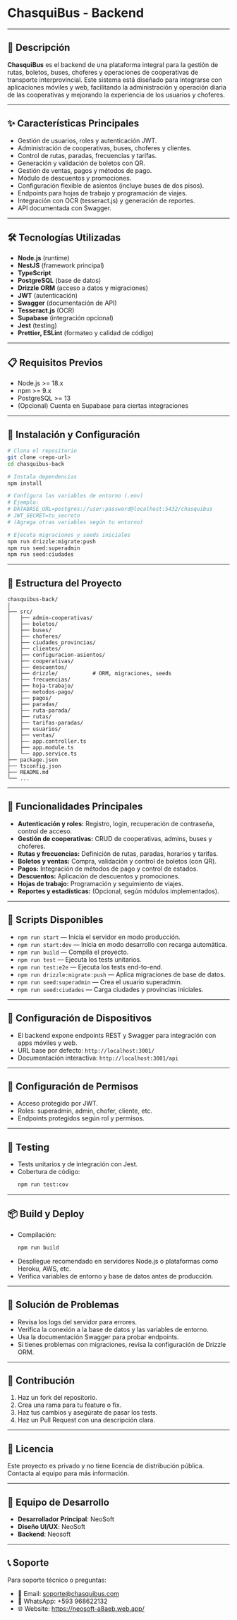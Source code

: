 # ChasquiBus - Backend

---

## 📱 Descripción

**ChasquiBus** es el backend de una plataforma integral para la gestión de rutas, boletos, buses, choferes y operaciones de cooperativas de transporte interprovincial. Este sistema está diseñado para integrarse con aplicaciones móviles y web, facilitando la administración y operación diaria de las cooperativas y mejorando la experiencia de los usuarios y choferes.

---

## ✨ Características Principales

- Gestión de usuarios, roles y autenticación JWT.
- Administración de cooperativas, buses, choferes y clientes.
- Control de rutas, paradas, frecuencias y tarifas.
- Generación y validación de boletos con QR.
- Gestión de ventas, pagos y métodos de pago.
- Módulo de descuentos y promociones.
- Configuración flexible de asientos (incluye buses de dos pisos).
- Endpoints para hojas de trabajo y programación de viajes.
- Integración con OCR (tesseract.js) y generación de reportes.
- API documentada con Swagger.

---

## 🛠️ Tecnologías Utilizadas

- **Node.js** (runtime)
- **NestJS** (framework principal)
- **TypeScript**
- **PostgreSQL** (base de datos)
- **Drizzle ORM** (acceso a datos y migraciones)
- **JWT** (autenticación)
- **Swagger** (documentación de API)
- **Tesseract.js** (OCR)
- **Supabase** (integración opcional)
- **Jest** (testing)
- **Prettier, ESLint** (formateo y calidad de código)

---

## 📋 Requisitos Previos

- Node.js >= 18.x
- npm >= 9.x
- PostgreSQL >= 13
- (Opcional) Cuenta en Supabase para ciertas integraciones

---

## 🚀 Instalación y Configuración

```bash
# Clona el repositorio
git clone <repo-url>
cd chasquibus-back

# Instala dependencias
npm install

# Configura las variables de entorno (.env)
# Ejemplo:
# DATABASE_URL=postgres://user:password@localhost:5432/chasquibus
# JWT_SECRET=tu_secreto
# (Agrega otras variables según tu entorno)

# Ejecuta migraciones y seeds iniciales
npm run drizzle:migrate:push
npm run seed:superadmin
npm run seed:ciudades
```

---

## 📱 Estructura del Proyecto

```
chasquibus-back/
│
├── src/
│   ├── admin-cooperativas/
│   ├── boletos/
│   ├── buses/
│   ├── choferes/
│   ├── ciudades_provincias/
│   ├── clientes/
│   ├── configuracion-asientos/
│   ├── cooperativas/
│   ├── descuentos/
│   ├── drizzle/           # ORM, migraciones, seeds
│   ├── frecuencias/
│   ├── hoja-trabajo/
│   ├── metodos-pago/
│   ├── pagos/
│   ├── paradas/
│   ├── ruta-parada/
│   ├── rutas/
│   ├── tarifas-paradas/
│   ├── usuarios/
│   ├── ventas/
│   ├── app.controller.ts
│   ├── app.module.ts
│   └── app.service.ts
├── package.json
├── tsconfig.json
├── README.md
└── ...
```

---

## 🎯 Funcionalidades Principales

- **Autenticación y roles:** Registro, login, recuperación de contraseña, control de acceso.
- **Gestión de cooperativas:** CRUD de cooperativas, admins, buses y choferes.
- **Rutas y frecuencias:** Definición de rutas, paradas, horarios y tarifas.
- **Boletos y ventas:** Compra, validación y control de boletos (con QR).
- **Pagos:** Integración de métodos de pago y control de estados.
- **Descuentos:** Aplicación de descuentos y promociones.
- **Hojas de trabajo:** Programación y seguimiento de viajes.
- **Reportes y estadísticas:** (Opcional, según módulos implementados).

---

## 🔧 Scripts Disponibles

- `npm run start` — Inicia el servidor en modo producción.
- `npm run start:dev` — Inicia en modo desarrollo con recarga automática.
- `npm run build` — Compila el proyecto.
- `npm run test` — Ejecuta los tests unitarios.
- `npm run test:e2e` — Ejecuta los tests end-to-end.
- `npm run drizzle:migrate:push` — Aplica migraciones de base de datos.
- `npm run seed:superadmin` — Crea el usuario superadmin.
- `npm run seed:ciudades` — Carga ciudades y provincias iniciales.

---

## 📱 Configuración de Dispositivos

- El backend expone endpoints REST y Swagger para integración con apps móviles y web.
- URL base por defecto: `http://localhost:3001/`
- Documentación interactiva: `http://localhost:3001/api`

---

## 🔐 Configuración de Permisos

- Acceso protegido por JWT.
- Roles: superadmin, admin, chofer, cliente, etc.
- Endpoints protegidos según rol y permisos.

---

## 🧪 Testing

- Tests unitarios y de integración con Jest.
- Cobertura de código:  
  ```bash
  npm run test:cov
  ```

---

## 📦 Build y Deploy

- Compilación:  
  ```bash
  npm run build
  ```
- Despliegue recomendado en servidores Node.js o plataformas como Heroku, AWS, etc.
- Verifica variables de entorno y base de datos antes de producción.

---

## 🐛 Solución de Problemas

- Revisa los logs del servidor para errores.
- Verifica la conexión a la base de datos y las variables de entorno.
- Usa la documentación Swagger para probar endpoints.
- Si tienes problemas con migraciones, revisa la configuración de Drizzle ORM.

---

## 🤝 Contribución

1. Haz un fork del repositorio.
2. Crea una rama para tu feature o fix.
3. Haz tus cambios y asegúrate de pasar los tests.
4. Haz un Pull Request con una descripción clara.

---

## 📄 Licencia

Este proyecto es privado y no tiene licencia de distribución pública.  
Contacta al equipo para más información.

---

## 👥 Equipo de Desarrollo

- **Desarrollador Principal**: NeoSoft
- **Diseño UI/UX**: NeoSoft
- **Backend**: Neosoft

---

## 📞 Soporte

Para soporte técnico o preguntas:

- 📧 Email: soporte@chasquibus.com
- 📱 WhatsApp: +593 968622132
- 🌐 Website: https://neosoft-a8aeb.web.app/
